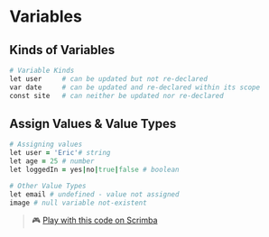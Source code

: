 # Variables

## Kinds of Variables

```ruby
# Variable Kinds
let user     # can be updated but not re-declared
var date     # can be updated and re-declared within its scope
const site   # can neither be updated nor re-declared
```

## Assign Values & Value Types

```ruby
# Assigning values
let user = 'Eric'# string
let age = 25 # number
let loggedIn = yes|no|true|false # boolean

# Other Value Types
let email # undefined - value not assigned
image # null variable not-existent
```

> 🎮 [Play with this code on Scrimba](https://scrimba.com/c/cv8ZMgc6)

